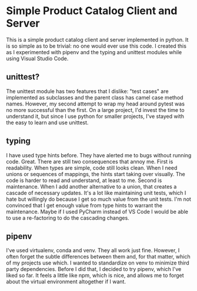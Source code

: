 # Simple Product Catalog Client and Server

This is a simple product catalog client and server implemented in python.  It is so simple as to be trivial: no one would ever use this code.  I created this as I experimented with pipenv and the typing and unittest modules while using Visual Studio Code.

## unittest?

The unittest module has two features that I dislike: "test cases" are implemented as subclasses and the parent class has camel case method names.  However, my second attempt to wrap my head around pytest was no more successful than the first.  On a large project, I'd invest the time to understand it, but since I use python for smaller projects, I've stayed with the easy to learn and use unittest.

## typing

I have used type hints before.  They have alerted me to bugs without running code.  Great.  There are still two consequences that annoy me.  First is readability.  When types are simple, code still looks clean.  When I need unions or sequences of mappings, the hints start taking over visually.  The code is harder to read and understand, at least to me.  Second is maintenance.  When I add another alternative to a union, that creates a cascade of necessary updates.  It's a lot like maintaining unit tests, which I hate but willingly do because I get so much value from the unit tests.  I'm not convinced that I get enough value from type hints to warrant the maintenance.  Maybe if I used PyCharm instead of VS Code I would be able to use a re-factoring to do the cascading changes.

## pipenv

I've used virtualenv, conda and venv.  They all work just fine.  However, I often forget the subtle differences between them and, for that matter, which of my projects use which.  I wanted to standardize on venv to minimize third party dependencies.  Before I did that, I decided to try pipenv, which I've liked so far.  It feels a little like npm, which is nice, and allows me to forget about the virtual environment altogether if I want.
